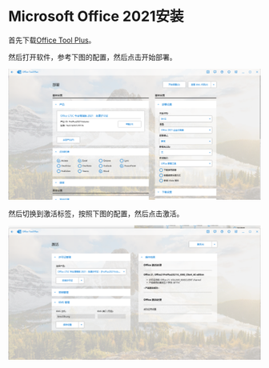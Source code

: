 # Microsoft Office 2021安装

首先下载[Office Tool Plus](https://otp.landian.vip/zh-cn/)。

然后打开软件，参考下图的配置，然后点击开始部署。

![安装](images/OTP安装设置.png)

然后切换到激活标签，按照下图的配置，然后点击激活。

![激活](images/OTP激活设置.png)
